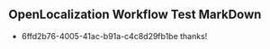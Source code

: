 ## OpenLocalization Workflow Test MarkDown
* 6ffd2b76-4005-41ac-b91a-c4c8d29fb1be thanks!

<!--HONumber=Jul16_HO3-->


